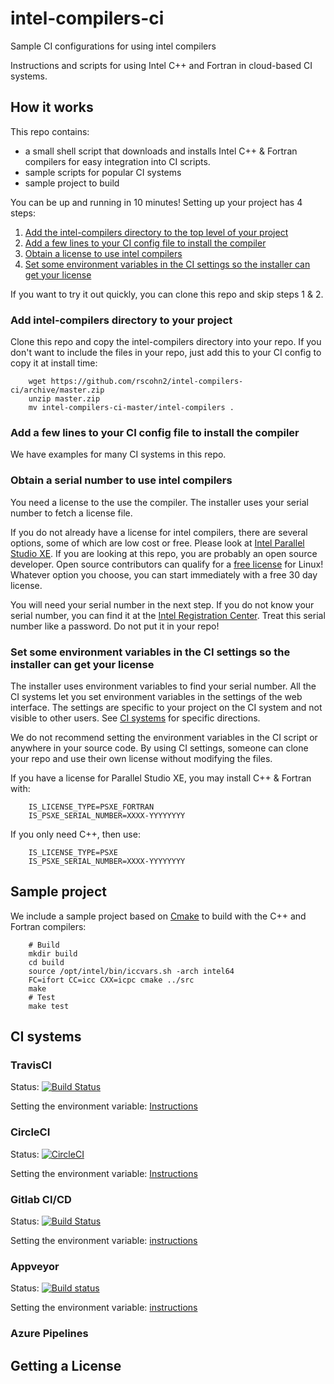 # intel-compilers-ci
Sample CI configurations for using intel compilers

Instructions and scripts for using Intel C++ and Fortran in
cloud-based CI systems.

## How it works

This repo contains:

* a small shell script that downloads and installs Intel C++ & Fortran compilers for easy integration into CI scripts.
* sample scripts for popular CI systems
* sample project to build

You can be up and running in 10 minutes! Setting up your project has 4
steps:

1. [Add the intel-compilers directory to the top level of your project](#add_directory)
2. [Add a few lines to your CI config file to install the compiler](#config_file)
3. [Obtain a license to use intel compilers](#get_license)
4. [Set some environment variables in the CI settings so the installer can get your license](#environment)

If you want to try it out quickly, you can clone this repo and skip steps 1 & 2.

### Add intel-compilers directory to your project <a name="add_directory">

Clone this repo and copy the intel-compilers directory into your
repo. If you don't want to include the files in your repo, just add
this to your CI config to copy it at install time:

        wget https://github.com/rscohn2/intel-compilers-ci/archive/master.zip
        unzip master.zip
        mv intel-compilers-ci-master/intel-compilers .

### Add a few lines to your CI config file to install the compiler <a name="config_file">

We have examples for many CI systems in this repo.

### Obtain a serial number to use intel compilers <a name="get_license">

You need a license to the use the compiler. The installer uses
your serial number to fetch a license file.

If you do not already have a license for intel compilers, there are
several options, some of which are low cost or free. Please look at
[Intel Parallel Studio
XE](https://software.intel.com/en-us/parallel-studio-xe/choose-download). If
you are looking at this repo, you are probably an open source
developer. Open source contributors can qualify for a [free license](
https://software.intel.com/en-us/qualify-for-free-software/opensourcecontributor)
for Linux!  Whatever option you choose, you can start immediately with
a free 30 day license.

You will need your serial number in the next step. If you do not know
your serial number, you can find it at the [Intel Registration
Center](https://registrationcenter.intel.com/en/products).  Treat this
serial number like a password. Do not put it in your repo!

### Set some environment variables in the CI settings so the installer can get your license <a name="environment">

The installer uses environment variables to find your serial
number. All the CI systems let you set environment variables in the
settings of the web interface. The settings are specific to your
project on the CI system and not visible to other users. See [CI
systems](#CI_systems) for specific directions.

We do not recommend setting the environment variables in the CI script or anywhere
in your source code. By using CI settings, someone can clone your repo
and use their own license without modifying the files.

If you have a license for Parallel Studio XE, you may install C++ & Fortran with:

        IS_LICENSE_TYPE=PSXE_FORTRAN
        IS_PSXE_SERIAL_NUMBER=XXXX-YYYYYYYY

If you only need C++, then use:

        IS_LICENSE_TYPE=PSXE
        IS_PSXE_SERIAL_NUMBER=XXXX-YYYYYYYY

## Sample project

We include a sample project based on [Cmake](https://cmake.org/) to
build with the C++ and Fortran compilers:

        # Build
        mkdir build
        cd build
        source /opt/intel/bin/iccvars.sh -arch intel64
        FC=ifort CC=icc CXX=icpc cmake ../src
        make
        # Test
        make test

## CI systems <a name="CI_systems">

### TravisCI

Status: [![Build Status](https://travis-ci.org/rscohn2/intel-compilers-ci.svg?branch=master)](https://travis-ci.org/rscohn2/intel-compilers-ci)

Setting the environment variable:
[Instructions](https://docs.travis-ci.com/user/environment-variables/#defining-variables-in-repository-settings)

### CircleCI

Status: [![CircleCI](https://circleci.com/gh/rscohn2/intel-compilers-ci.svg?style=svg)](https://circleci.com/gh/rscohn2/intel-compilers-ci)

Setting the environment variable:
[Instructions](https://circleci.com/docs/2.0/env-vars/#setting-an-environment-variable-in-a-project)

### Gitlab CI/CD

Status: [![Build Status](https://gitlab.com/rscohn2/intel-compilers-ci/badges/master/build.svg)](https://gitlab.com/rscohn2/intel-compilers-ci/-/jobs)

Setting the environment variable: [instructions](https://docs.gitlab.com/ee/ci/variables/#protected-variables)

### Appveyor

Status: [![Build status](https://ci.appveyor.com/api/projects/status/lhhe8c5xho1ra7kx?svg=true)](https://ci.appveyor.com/project/rscohn2/intel-compilers-ci)

Setting the environment variable: [instructions](https://www.appveyor.com/docs/build-configuration/#custom-environment-variables)

### Azure Pipelines

## Getting a License

